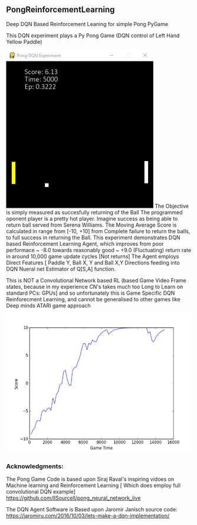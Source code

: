 ## PongReinforcementLearning
Deep DQN Based Reinforcement Leaning for simple Pong PyGame 

This DQN experiment plays a Py Pong Game (DQN control of Left Hand Yellow Paddle)

![alt text](https://github.com/JulesVerny/PongReinforcementLearning/blob/master/PongPicture2.PNG "Game Play")
The Objective is simply measured as succesfully returning of the Ball 
The programmed oponent player is a pretty hot player. Imagine success as being able to return ball served from Serena Williams.
The Moving Average Score is calculated in range from [-10, +10] from Complete failure to return the balls, to full success in returning the Ball. This experiment demonstrates DQN based Reinforcement Learning Agent, which improves from poor performace ~ -8.0 towards reasonably good ~ +9.0 (Fluctuating) return rate in around 10,000 game update cycles [Not returns] The Agent employs Direct Features [ Paddle Y, Ball X, Y and Ball X,Y Directions feeding into DQN Nueral net Estimator of Q[S,A] function. 

This is NOT a Convolutional Network based RL (based Game Video Frame states, because in my experience CN's takes much too Long to Learn on standard PCs: GPUs] and so unfortunately this is Game Specific DQN Reinforecment Learning, and cannot be generalised to other games like Deep minds ATARI game approach 

![alt text](https://github.com/JulesVerny/PongReinforcementLearning/blob/master/ScoreGrowth.png "Score growth")      

### Acknowledgments:

The  Pong Game Code is based upon Siraj Raval's inspiring vidoes on Machine learning and Reinforcement Learning [ Which does employ full convolutional DQN example]  https://github.com/llSourcell/pong_neural_network_live

The DQN Agent Software is Based upon Jaromir Janisch source code: 
https://jaromiru.com/2016/10/03/lets-make-a-dqn-implementation/
